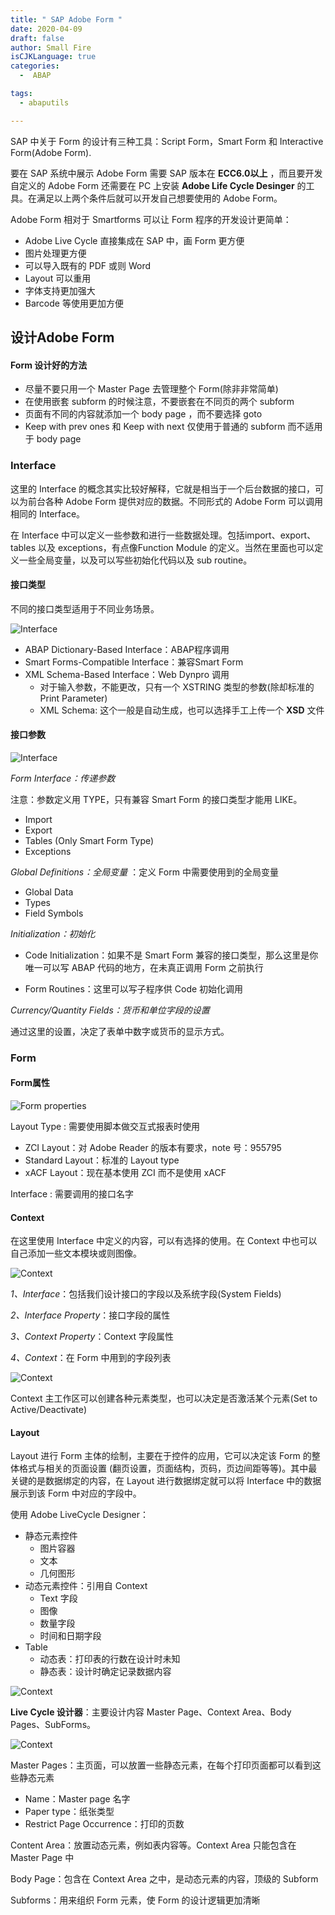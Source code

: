 ```yaml
---
title: " SAP Adobe Form "
date: 2020-04-09 
draft: false
author: Small Fire
isCJKLanguage: true
categories: 
  -  ABAP

tags: 
  - abaputils

---
```


SAP 中关于 Form 的设计有三种工具：Script Form，Smart Form 和 Interactive Form(Adobe Form).

要在 SAP 系统中展示 Adobe Form 需要 SAP 版本在 **ECC6.0以上** ，而且要开发自定义的 Adobe Form 还需要在 PC 上安装  **Adobe Life Cycle Desinger**  的工具。在满足以上两个条件后就可以开发自己想要使用的 Adobe Form。

Adobe Form 相对于 Smartforms 可以让 Form 程序的开发设计更简单：

- Adobe Live Cycle 直接集成在 SAP 中，画 Form 更方便
- 图片处理更方便
- 可以导入既有的 PDF 或则 Word
- Layout 可以重用
- 字体支持更加强大
- Barcode 等使用更加方便

## 设计Adobe Form

#### Form 设计好的方法

- 尽量不要只用一个 Master Page 去管理整个 Form(除非非常简单)
- 在使用嵌套 subform 的时候注意，不要嵌套在不同页的两个 subform
- 页面有不同的内容就添加一个 body page ，而不要选择 goto
- Keep with prev ones 和 Keep with next 仅使用于普通的 subform 而不适用于 body page

### Interface

这里的 Interface 的概念其实比较好解释，它就是相当于一个后台数据的接口，可以为前台各种 Adobe Form 提供对应的数据。不同形式的 Adobe Form 可以调用相同的 Interface。

在 Interface 中可以定义一些参数和进行一些数据处理。包括import、export、tables 以及 exceptions，有点像Function Module 的定义。当然在里面也可以定义一些全局变量，以及可以写些初始化代码以及 sub routine。

#### 接口类型

不同的接口类型适用于不同业务场景。

![Interface](/images/ABAP/ABAP_SFP3.png)

- ABAP Dictionary-Based Interface：ABAP程序调用
- Smart Forms-Compatible Interface：兼容Smart Form
- XML Schema-Based Interface：Web Dynpro 调用
  - 对于输入参数，不能更改，只有一个 XSTRING 类型的参数(除却标准的 Print Parameter)
  - XML Schema: 这个一般是自动生成，也可以选择手工上传一个 **XSD** 文件

#### 接口参数

![Interface](/images/ABAP/ABAP_SFP1.png)

*Form Interface：传递参数*

注意：参数定义用 TYPE，只有兼容 Smart Form 的接口类型才能用 LIKE。

- Import
- Export
- Tables (Only Smart Form Type)
- Exceptions

*Global Definitions：全局变量* ：定义 Form 中需要使用到的全局变量

- Global Data
- Types
- Field Symbols

*Initialization：初始化*

- Code Initialization：如果不是 Smart Form 兼容的接口类型，那么这里是你唯一可以写 ABAP 代码的地方，在未真正调用 Form 之前执行

- Form Routines：这里可以写子程序供 Code 初始化调用

*Currency/Quantity Fields：货币和单位字段的设置*

通过这里的设置，决定了表单中数字或货币的显示方式。

### Form

#### Form属性

![Form properties](/images/ABAP/ABAP_SFP5.png)

Layout Type : 需要使用脚本做交互式报表时使用

- ZCI Layout：对 Adobe Reader 的版本有要求，note 号：955795
- Standard Layout：标准的 Layout type
- xACF Layout：现在基本使用 ZCI 而不是使用 xACF

Interface : 需要调用的接口名字

#### Context

在这里使用 Interface 中定义的内容，可以有选择的使用。在 Context 中也可以自己添加一些文本模块或则图像。

![Context](/images/ABAP/ABAP_SFP4.png)

*1、Interface*：包括我们设计接口的字段以及系统字段(System Fields)

*2、Interface Property*：接口字段的属性

*3、Context Property*：Context 字段属性

*4、Context*：在 Form 中用到的字段列表

![Context](/images/ABAP/ABAP_SFP7.png)

Context 主工作区可以创建各种元素类型，也可以决定是否激活某个元素(Set to Active/Deactivate)

#### Layout

Layout 进行 Form 主体的绘制，主要在于控件的应用，它可以决定该 Form 的整体格式与相关的页面设置 (翻页设置，页面结构，页码，页边间距等等)。其中最关键的是数据绑定的内容，在 Layout 进行数据绑定就可以将 Interface 中的数据展示到该 Form 中对应的字段中。

使用 Adobe LiveCycle Designer：

- 静态元素控件
  - 图片容器
  - 文本
  - 几何图形
- 动态元素控件：引用自 Context
  - Text 字段
  - 图像
  - 数量字段
  - 时间和日期字段
- Table
  - 动态表：打印表的行数在设计时未知
  - 静态表：设计时确定记录数据内容

![Context](/images/ABAP/ABAP_SFP6.png)

**Live Cycle 设计器**：主要设计内容 Master Page、Context Area、Body Pages、SubForms。

![Context](/images/ABAP/ABAP_SFP10.png)

Master Pages：主页面，可以放置一些静态元素，在每个打印页面都可以看到这些静态元素

- Name：Master page 名字
- Paper type：纸张类型
- Restrict Page Occurrence：打印的页数

Content Area：放置动态元素，例如表内容等。Context Area 只能包含在 Master Page 中

Body Page：包含在 Context Area 之中，是动态元素的内容，顶级的 Subform

Subforms：用来组织 Form 元素，使 Form 的设计逻辑更加清晰



